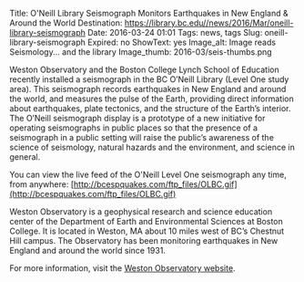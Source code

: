 Title: O'Neill Library Seismograph Monitors Earthquakes in New England & Around the World 
Destination: https://library.bc.edu//news/2016/Mar/oneill-library-seismograph 
Date: 2016-03-24 01:01 
Tags: news, tags 
Slug: oneill-library-seismograph 
Expired: no
ShowText: yes
Image_alt: Image reads Seismology... and the library
Image_thumb: 2016-03/seis-thumbs.png

Weston Observatory and the Boston College Lynch School of Education recently installed a seismograph in the BC O’Neill Library (Level One study area). This seismograph records earthquakes in New England and around the world, and measures the pulse of the Earth, providing direct information about earthquakes, plate tectonics, and the structure of the Earth’s interior. The O’Neill seismograph display is a prototype of a new initiative for operating seismographs in public places so that the presence of a seismograph in a public setting will raise the public’s awareness of the science of seismology, natural hazards and the environment, and science in general.

You can view the live feed of the O'Neill Level One seismograph any time, from anywhere: [http://bcespquakes.com/ftp_files/OLBC.gif](http://bcespquakes.com/ftp_files/OLBC.gif)

Weston Observatory is a geophysical research and science education center of the Department of Earth and Environmental Sciences at Boston College. It is located in Weston, MA about 10 miles west of BC’s Chestnut Hill campus. The Observatory has been monitoring earthquakes in New England and around the world since 1931.

For more information, visit the <a href="http://www.bc.edu/research/westonobservatory" target="_blank">Weston Observatory website</a>.

<!-- 

https://libsite.dev/news/2016/Mar/oneill-library-seismograph 

https://library.bc.edu//news/2016/Mar/oneill-library-seismograph 
--> 

